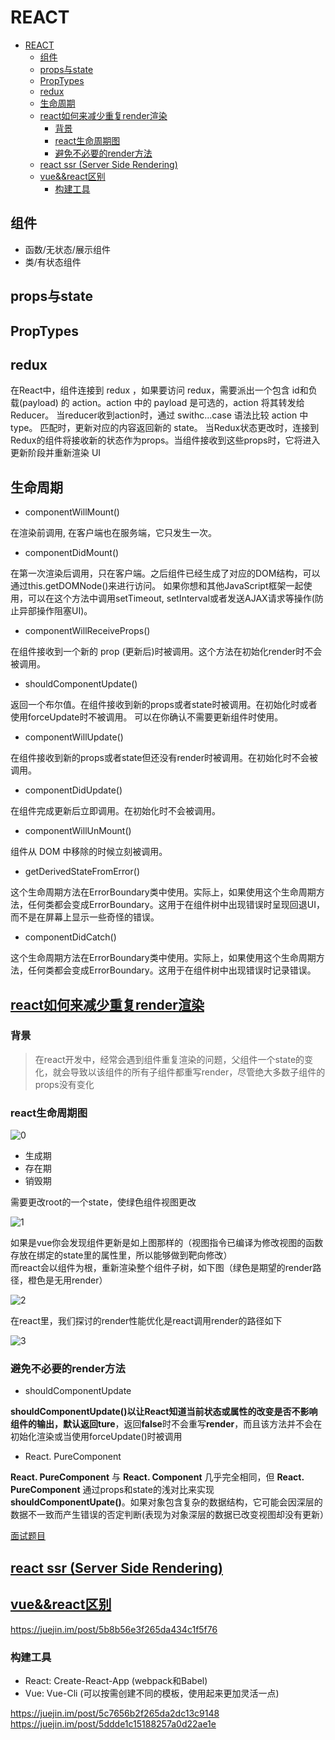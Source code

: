 # REACT

- [REACT](#react)
  - [组件](#组件)
  - [props与state](#props与state)
  - [PropTypes](#proptypes)
  - [redux](#redux)
  - [生命周期](#生命周期)
  - [react如何来减少重复render渲染](#react如何来减少重复render渲染)
    - [背景](#背景)
    - [react生命周期图](#react生命周期图)
    - [避免不必要的render方法](#避免不必要的render方法)
  - [react ssr (Server Side Rendering)](#react-ssr-server-side-rendering)
  - [vue&&react区别](#vuereact区别)
    - [构建工具](#构建工具)

## 组件

* 函数/无状态/展示组件
* 类/有状态组件

## props与state

## PropTypes

## redux

在React中，组件连接到 redux ，如果要访问 redux，需要派出一个包含 id和负载(payload) 的 action。action 中的 payload 是可选的，action 将其转发给 Reducer。
当reducer收到action时，通过 swithc...case 语法比较 action 中type。 匹配时，更新对应的内容返回新的 state。
当Redux状态更改时，连接到Redux的组件将接收新的状态作为props。当组件接收到这些props时，它将进入更新阶段并重新渲染 UI

## 生命周期

* componentWillMount()

在渲染前调用, 在客户端也在服务端，它只发生一次。

* componentDidMount()

在第一次渲染后调用，只在客户端。之后组件已经生成了对应的DOM结构，可以通过this.getDOMNode()来进行访问。 如果你想和其他JavaScript框架一起使用，可以在这个方法中调用setTimeout, setInterval或者发送AJAX请求等操作(防止异部操作阻塞UI)。

* componentWillReceiveProps()

在组件接收到一个新的 prop (更新后)时被调用。这个方法在初始化render时不会被调用。

* shouldComponentUpdate()

返回一个布尔值。在组件接收到新的props或者state时被调用。在初始化时或者使用forceUpdate时不被调用。 可以在你确认不需要更新组件时使用。

* componentWillUpdate()

在组件接收到新的props或者state但还没有render时被调用。在初始化时不会被调用。

* componentDidUpdate()

在组件完成更新后立即调用。在初始化时不会被调用。

* componentWillUnMount()

组件从 DOM 中移除的时候立刻被调用。

* getDerivedStateFromError()

这个生命周期方法在ErrorBoundary类中使用。实际上，如果使用这个生命周期方法，任何类都会变成ErrorBoundary。这用于在组件树中出现错误时呈现回退UI，而不是在屏幕上显示一些奇怪的错误。

* componentDidCatch()

这个生命周期方法在ErrorBoundary类中使用。实际上，如果使用这个生命周期方法，任何类都会变成ErrorBoundary。这用于在组件树中出现错误时记录错误。

## [react如何来减少重复render渲染](https://segmentfault.com/a/1190000016494335)

### 背景

> 在react开发中，经常会遇到组件重复渲染的问题，父组件一个state的变化，就会导致以该组件的所有子组件都重写render，尽管绝大多数子组件的props没有变化

### react生命周期图

![0](https://image-static.segmentfault.com/394/214/3942143032-5b5a70dfdc45c_articlex)

* 生成期
* 存在期
* 销毁期

需要更改root的一个state，使绿色组件视图更改

![1](https://image-static.segmentfault.com/414/168/4141682109-5ba65acb5fddf_articlex)

如果是vue你会发现组件更新是如上图那样的（视图指令已编译为修改视图的函数存放在绑定的state里的属性里，所以能够做到靶向修改）<br/>
而react会以组件为根，重新渲染整个组件子树，如下图（绿色是期望的render路径，橙色是无用render）

![2](https://image-static.segmentfault.com/274/598/2745986672-5ba65af13e1e0_articlex)

在react里，我们探讨的render性能优化是react调用render的路径如下

![3](https://image-static.segmentfault.com/387/526/3875269066-5ba65b042b8db_articlex)

### 避免不必要的render方法

* shouldComponentUpdate

**shouldComponentUpdate()**以让React知道当前状态或属性的改变是否不影响组件的输出，默认返回**ture**，返回**false**时不会重写**render**，而且该方法并不会在初始化渲染或当使用forceUpdate()时被调用

* React. PureComponent

**React. PureComponent** 与 **React. Component** 几乎完全相同，但 **React. PureComponent** 通过props和state的浅对比来实现 **shouldComponentUpate()**。如果对象包含复杂的数据结构，它可能会因深层的数据不一致而产生错误的否定判断(表现为对象深层的数据已改变视图却没有更新）

[面试题目](https://juejin.im/post/5cf0733de51d4510803ce34e)

## [react ssr (Server Side Rendering)](https://juejin.im/post/5def0816f265da33aa6aa7fe)

## [vue&&react区别](https://juejin.im/post/5b8b56e3f265da434c1f5f76)

https://juejin.im/post/5b8b56e3f265da434c1f5f76

### 构建工具

* React: Create-React-App (webpack和Babel)
* Vue: Vue-Cli (可以按需创建不同的模板，使用起来更加灵活一点)

https://juejin.im/post/5c7656b2f265da2dc13c9148
https://juejin.im/post/5ddde1c15188257a0d22ae1e
